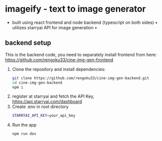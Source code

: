 # imageify - text to image generator
* built using react frontend and node backend (typescript on both sides)
• utilizes starryai API for image generation
• 

## backend setup
This is the backend code, you need to separately install frontend from here: https://github.com/rengoku33/cine-img-gen-frontend
1. Clone the repository and install dependencies:
   ```bash
   git clone https://github.com/rengoku33/cine-img-gen-backend.git
   cd cine-img-gen-backend
   npm i
   ```
2. register at starryai and fetch the API Key, https://api.starryai.com/dashboard
3. Create .env in root directory
   ```bash
   STARRYAI_API_KEY=your_api_key
   ```
4. Run the app
   ```bash
   npm run dev
   ```

